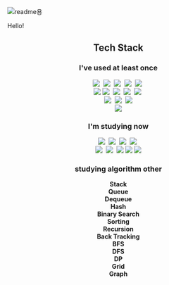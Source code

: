 ![readme용](https://user-images.githubusercontent.com/91775368/165101080-3137860e-4d1f-4ff7-933c-01fe30240a21.png)

Hello!

<h2 align="center">Tech Stack</h2>
<h3 align="center">I've used at least once</h3>
<p align="center">
<img src="https://img.shields.io/badge/Python-3766AB?style=flat-square&logo=Python&logoColor=white"/></a>&nbsp
<img src="https://img.shields.io/badge/Java-orange?style=flat-square&logo=Java&logoColor=white"/></a>&nbsp
<img src="https://img.shields.io/badge/Go-blue?style=flat-square&logo=Go&logoColor=white"/></a>&nbsp
<img src="https://img.shields.io/badge/JavaScript-yellow?style=flat-square&logo=JavaScript&logoColor=white"/></a>&nbsp
<img src="https://img.shields.io/badge/dart-blue?style=flat-square&logo=dart&logoColor=white"/></a>&nbsp<br>
<img src="https://img.shields.io/badge/TypeScript-blue?style=flat-square&logo=TypeScript&logoColor=white"/></a>
<img src="https://img.shields.io/badge/Vue.js-green?style=flat-square&logo=Vue.js&logoColor=white"/></a>&nbsp
<img src="https://img.shields.io/badge/springboot-green?style=flat-square&logo=springboot&logoColor=white"/></a>&nbsp
<img src="https://img.shields.io/badge/flutter-blue?style=flat-square&logo=flutter&logoColor=white"/></a>&nbsp
<img src="https://img.shields.io/badge/jquery-blue?style=flat-square&logo=jquery&logoColor=white"/></a>&nbsp<br>
<img src="https://img.shields.io/badge/MariaDB-white?style=flat-square&logo=MariaDB&logoColor=black"/></a>&nbsp
<img src="https://img.shields.io/badge/MySQL-skyblue?style=flat-square&logo=MySQL&logoColor=white"/></a>&nbsp
<img src="https://img.shields.io/badge/postgreSQL-blue?style=flat-square&logo=postgreSQL&logoColor=white"/></a><br>
<img src="https://img.shields.io/badge/AWS-333333?style=flat-square&logo=amazonaws&logoColor=white"/></a>
</p>
<h3 align="center">I'm studying now</h3>
<p align="center">
<img src="https://img.shields.io/badge/Java-orange?style=flat-square&logo=Java&logoColor=white"/></a>&nbsp
<img src="https://img.shields.io/badge/JavaScript-yellow?style=flat-square&logo=JavaScript&logoColor=white"/></a>&nbsp
<img src="https://img.shields.io/badge/C++-00599C?style=flat-square&logo=cplusplus&logoColor=white"/></a>&nbsp
<img src="https://img.shields.io/badge/dart-blue?style=flat-square&logo=dart&logoColor=white"/></a>&nbsp<br>
<img src="https://img.shields.io/badge/springboot-green?style=flat-square&logo=springboot&logoColor=white"/></a>&nbsp
<img src="https://img.shields.io/badge/flutter-blue?style=flat-square&logo=flutter&logoColor=white"/></a>&nbsp
<img src="https://img.shields.io/badge/AWS-333333?style=flat-square&logo=amazonaws&logoColor=white"/></a>
<img src="https://img.shields.io/badge/React-61DAFB?style=flat-square&logo=React&logoColor=white"/></a>
<img src="https://img.shields.io/badge/Vue.js-green?style=flat-square&logo=Vue.js&logoColor=white"/></a>
</p>

<h3 align="center">studying algorithm other</h3>
<p align="center">
  <b>Stack<b/><br>
  <b>Queue<b/><br>
  <b>Dequeue<b/><br>
  <b>Hash<b/><br>
  <b>Binary Search<b/><br>
  <b>Sorting<b/><br>
  <b>Recursion<b/><br>
  <b>Back Tracking<b/><br>
  <b>BFS<b/><br>
  <b>DFS<b/><br>
  <b>DP<b/><br>
  <b>Grid<b/><br>
  <b>Graph<b/>
</p>
<!--
**LSapee/LSapee** is a ✨ _special_ ✨ repository because its `README.md` (this file) appears on your GitHub profile.

Here are some ideas to get you starte

- 🔭 I’m currently working on ...
- 🌱 I’m currently learning ...
- 👯 I’m looking to collaborate on ...
- 🤔 I’m looking for help with ...
- 💬 Ask me about ...
- 📫 How to reach me: ...
- 😄 Pronouns: ...
- ⚡ Fun fact: ...
-->
